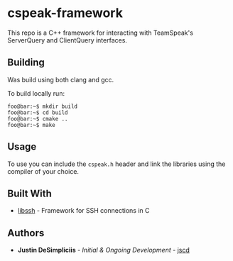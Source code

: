 # cspeak-framework

This repo is a C++ framework for interacting with TeamSpeak's ServerQuery and ClientQuery interfaces.

## Building
Was build using both clang and gcc.

To build locally run:
```console
foo@bar:~$ mkdir build
foo@bar:~$ cd build
foo@bar:~$ cmake ..
foo@bar:~$ make
```

## Usage
To use you can include the `cspeak.h` header and link the libraries using the compiler of your choice.

## Built With
* [libssh](https://www.libssh.org) - Framework for SSH connections in C

## Authors
* **Justin DeSimpliciis** - *Initial & Ongoing Development* - [jscd](https://github.com/jscd)